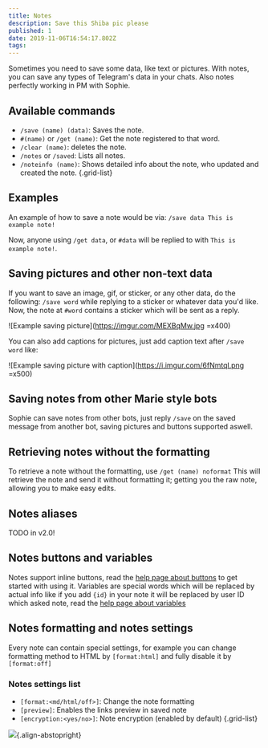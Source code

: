 ```yaml
---
title: Notes
description: Save this Shiba pic please
published: 1
date: 2019-11-06T16:54:17.802Z
tags: 
---
```


Sometimes you need to save some data, like text or pictures. With notes, you can save any types of Telegram's data in your chats.
Also notes perfectly working in PM with Sophie.

## Available commands
- `/save (name) (data)`: Saves the note.
- `#(name)` or `/get (name)`: Get the note registered to that word.
- `/clear (name)`: deletes the note.
- `/notes` or `/saved`: Lists all notes.
- `/noteinfo (name)`: Shows detailed info about the note, who updated and created the note.
{.grid-list}

## Examples

An example of how to save a note would be via:
`/save data This is example note!`

Now, anyone using `/get data`, or `#data` will be replied to with `This is example note!`.

## Saving pictures and other non-text data

If you want to save an image, gif, or sticker, or any other data, do the following:
`/save word` while replying to a sticker or whatever data you'd like. Now, the note at `#word` contains a sticker which will be sent as a reply.

![Example saving picture](https://imgur.com/MEXBqMw.jpg =x400)

You can also add captions for pictures, just add caption text after `/save word` like:

![Example saving picture with caption](https://i.imgur.com/6fNmtql.png =x500)


## Saving notes from other Marie style bots
Sophie can save notes from other bots, just reply `/save` on the saved message from another bot, saving pictures and buttons supported aswell.

## Retrieving notes without the formatting
To retrieve a note without the formatting, use `/get (name) noformat`
This will retrieve the note and send it without formatting it; getting you the raw note, allowing you to make easy edits.

## Notes aliases
TODO in v2.0!

## Notes buttons and variables
Notes support inline buttons, read the [help page about buttons](other/buttons) to get started with using it.
Variables are special words which will be replaced by actual info like if you add `{id}` in your note it will be replaced by user ID which asked note, read the [help page about variables](notes/variables)

## Notes formatting and notes settings
Every note can contain special settings, for example you can change formatting method to HTML by `[format:html]` and fully disable it by `[format:off]`
### Notes settings list
- `[format:<md/html/off>]`: Change the note formatting
- `[preview]`: Enables the links preview in saved note
- `[encryption:<yes/no>]`: Note encryption (enabled by default)
{.grid-list}

![](https://i.imgur.com/oR7HI5X.png){.align-abstopright}